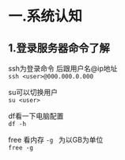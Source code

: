 # 一.系统认知  
## 1.登录服务器命令了解
ssh为登录命令 后跟用户名@ip地址   
``` ssh <user>@000.000.0.000 ```  
  
su可以切换用户  
``` su <user> ```  

df看一下电脑配置  
``` df -h ```  

free 看内存 `-g ` 为以GB为单位    
``` free -g ```  
